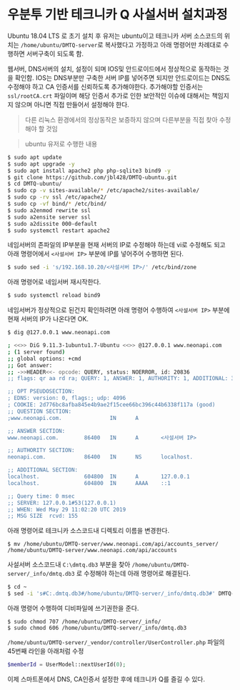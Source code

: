 # 우분투 기반 테크니카 Q 사설서버 설치과정

Ubuntu 18.04 LTS 로 초기 설치 후 유저는 ubuntu이고 테크니카 서버 소스코드의 위치는
`/home/ubuntu/DMTQ-server`로 복사했다고 가정하고 아래 명령어만 차례대로 수행하면 서버구축이 되도록 함.

웹서버, DNS서버의 설치, 설정이 되며 IOS및 안드로이드에서 정상적으로 동작하는 것을 확인함.
IOS는 DNS부분만 구축한 서버 IP를 넣어주면 되지만 안드로이드는 DNS도 수정해야 하고 CA 인증서를 신뢰하도록 추가해야한다.
추가해야할 인증서는 `ssl/rootCA.crt` 파일이며 해당 인증서 추가로 인한 보안적인 이슈에 대해서는 책임지지 않으며 아니면 직접 만들어서 설정해야 한다.

> 다른 리눅스 환경에서의 정상동작은 보증하지 않으며 다른부분을 직접 찾아 수정해야 할 것임

> ubuntu 유저로 수행한 내용

```sh
$ sudo apt update
$ sudo apt upgrade -y
$ sudo apt install apache2 php php-sqlite3 bind9 -y
$ git clone https://github.com/jbl428/DMTQ-ubuntu.git
$ cd DMTQ-ubuntu/
$ sudo cp -v sites-available/* /etc/apache2/sites-available/
$ sudo cp -rv ssl /etc/apache2/
$ sudo cp -vf bind/* /etc/bind/
$ sudo a2enmod rewrite ssl
$ sudo a2ensite server ssl
$ sudo a2dissite 000-default
$ sudo systemctl restart apache2
```

네임서버의 존파일의 IP부분을 현재 서버의 IP로 수정해야 하는데 vi로 수정해도 되고 아래 명령어에서 `<사설서버 IP>` 부분에 IP를 넣어주어 수행하면 된다.

```sh
$ sudo sed -i 's/192.168.10.20/<사설서버 IP>/' /etc/bind/zone
```

아래 명령어로 네임서버 재시작한다.

```sh
$ sudo systemctl reload bind9
```

네임서버가 정상적으로 된건지 확인하려면 아래 명령어 수행하여 `<사설서버 IP>` 부분에 현재 서버의 IP가 나온다면 OK.

```sh
$ dig @127.0.0.1 www.neonapi.com

; <<>> DiG 9.11.3-1ubuntu1.7-Ubuntu <<>> @127.0.0.1 www.neonapi.com
; (1 server found)
;; global options: +cmd
;; Got answer:
;; ->>HEADER<<- opcode: QUERY, status: NOERROR, id: 20836
;; flags: qr aa rd ra; QUERY: 1, ANSWER: 1, AUTHORITY: 1, ADDITIONAL: 3

;; OPT PSEUDOSECTION:
; EDNS: version: 0, flags:; udp: 4096
; COOKIE: 2d776bc8afba845e4b9ae2f15cee66bc396c44b6338f117a (good)
;; QUESTION SECTION:
;www.neonapi.com.               IN      A

;; ANSWER SECTION:
www.neonapi.com.        86400   IN      A       <사설서버 IP>

;; AUTHORITY SECTION:
neonapi.com.            86400   IN      NS      localhost.

;; ADDITIONAL SECTION:
localhost.              604800  IN      A       127.0.0.1
localhost.              604800  IN      AAAA    ::1

;; Query time: 0 msec
;; SERVER: 127.0.0.1#53(127.0.0.1)
;; WHEN: Wed May 29 11:02:20 UTC 2019
;; MSG SIZE  rcvd: 155
```

아래 명령어로 테크니카 소스코드내 디렉토리 이름을 변경한다.

```
$ mv /home/ubuntu/DMTQ-server/www.neonapi.com/api/accounts_server/ /home/ubuntu/DMTQ-server/www.neonapi.com/api/accounts
```

사설서버 소스코드내 `C:\dmtq.db3` 부분을 찾아 `/home/ubuntu/DMTQ-server/_info/dmtq.db3` 로 수정해야 하는데
아래 명령어로 해결된다.

```sh
$ cd ~
$ sed -i 's#C:.dmtq.db3#/home/ubuntu/DMTQ-server/_info/dmtq.db3#' DMTQ-server/dmqglb.mb.pmang.com/score/index.php DMTQ-server/dmqglb.mb.pmang.com/djmaxQ/_vendor/_config.php DMTQ-server/pmangplus.com/accounts/v3/global/login_dmq.php DMTQ-server/www.neonapi.com/api/accounts/v3/global/login_dmq.php
```

아래 명령어 수행하여 디비파일에 쓰기권한을 준다.

```
$ sudo chmod 707 /home/ubuntu/DMTQ-server/_info/
$ sudo chmod 606 /home/ubuntu/DMTQ-server/_info/dmtq.db3
```

`/home/ubuntu/DMTQ-server/_vendor/controller/UserController.php` 파일의 45번째 라인을 아래처럼 수정

```php
$memberId = UserModel::nextUserId(0);
```

이제 스마트폰에서 DNS, CA인증서 설정한 후에 테크니카 Q를 즐길 수 있다.

